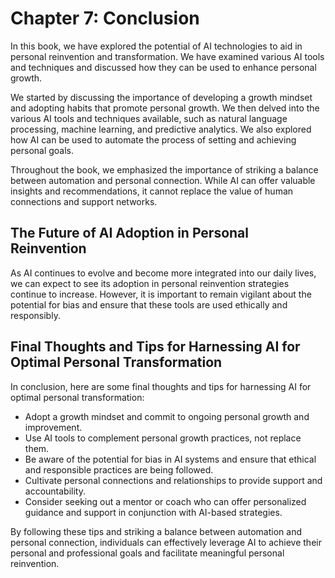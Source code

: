 Chapter 7: Conclusion
=====================

In this book, we have explored the potential of AI technologies to aid in personal reinvention and transformation. We have examined various AI tools and techniques and discussed how they can be used to enhance personal growth.

We started by discussing the importance of developing a growth mindset and adopting habits that promote personal growth. We then delved into the various AI tools and techniques available, such as natural language processing, machine learning, and predictive analytics. We also explored how AI can be used to automate the process of setting and achieving personal goals.

Throughout the book, we emphasized the importance of striking a balance between automation and personal connection. While AI can offer valuable insights and recommendations, it cannot replace the value of human connections and support networks.

The Future of AI Adoption in Personal Reinvention
-------------------------------------------------

As AI continues to evolve and become more integrated into our daily lives, we can expect to see its adoption in personal reinvention strategies continue to increase. However, it is important to remain vigilant about the potential for bias and ensure that these tools are used ethically and responsibly.

Final Thoughts and Tips for Harnessing AI for Optimal Personal Transformation
-----------------------------------------------------------------------------

In conclusion, here are some final thoughts and tips for harnessing AI for optimal personal transformation:

* Adopt a growth mindset and commit to ongoing personal growth and improvement.
* Use AI tools to complement personal growth practices, not replace them.
* Be aware of the potential for bias in AI systems and ensure that ethical and responsible practices are being followed.
* Cultivate personal connections and relationships to provide support and accountability.
* Consider seeking out a mentor or coach who can offer personalized guidance and support in conjunction with AI-based strategies.

By following these tips and striking a balance between automation and personal connection, individuals can effectively leverage AI to achieve their personal and professional goals and facilitate meaningful personal reinvention.
